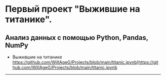 # Первый проект "Выжившие на титанике".
Анализ данных с помощью Python, Pandas, NumPy
---------------------------------
* Выжившие на титанике
https://github.com/WillAgeG/Projects/blob/main/titanic.ipynb)https://github.com/WillAgeG/Projects/blob/main/titanic.ipynb
---------------------------------

